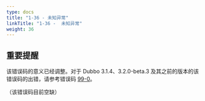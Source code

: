 ```yaml
---
type: docs
title: "1-36 - 未知异常"
linkTitle: "1-36 -  未知异常"
weight: 36
---
```


## 重要提醒
该错误码的意义已经调整。对于 Dubbo 3.1.4、3.2.0-beta.3 及其之前的版本的该错误码的出错，请参考错误码 [99-0](/zh-cn/docs3-v2/java-sdk/faq/99/0/)。


（该错误码目前空缺）

<p style="margin-top: 3rem;"> </p>
